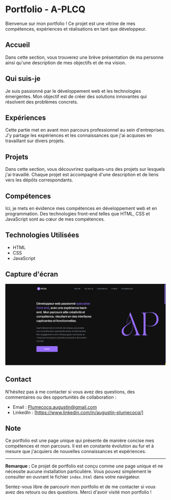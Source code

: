 # Portfolio - A-PLCQ

Bienvenue sur mon portfolio ! Ce projet est une vitrine de mes compétences, expériences et réalisations en tant que développeur.

## Accueil
Dans cette section, vous trouverez une brève présentation de ma personne ainsi qu'une description de mes objectifs et de ma vision.

## Qui suis-je
Je suis passionné par le développement web et les technologies émergentes. Mon objectif est de créer des solutions innovantes qui résolvent des problèmes concrets.

## Expériences
Cette partie met en avant mon parcours professionnel au sein d'entreprises. J'y partage les expériences et les connaissances que j'ai acquises en travaillant sur divers projets.

## Projets
Dans cette section, vous découvrirez quelques-uns des projets sur lesquels j'ai travaillé. Chaque projet est accompagné d'une description et de liens vers les dépôts correspondants.

## Compétences
Ici, je mets en évidence mes compétences en développement web et en programmation. Des technologies front-end telles que HTML, CSS et JavaScript sont au cœur de mes compétences.

## Technologies Utilisées
- HTML
- CSS
- JavaScript

## Capture d'écran
![Aperçu du Portfolio](src/assets/img/capture.png)

## Contact
N'hésitez pas à me contacter si vous avez des questions, des commentaires ou des opportunités de collaboration :
- Email : Plumecocq.augustin@gmail.com
- LinkedIn : [https://www.linkedin.com/in/augustin-plumecocq/]

## Note
Ce portfolio est une page unique qui présente de manière concise mes compétences et mon parcours. Il est en constante évolution au fur et à mesure que j'acquiers de nouvelles connaissances et expériences.

---

**Remarque :** Ce projet de portfolio est conçu comme une page unique et ne nécessite aucune installation particulière. Vous pouvez simplement le consulter en ouvrant le fichier `index.html` dans votre navigateur.

Sentez-vous libre de parcourir mon portfolio et de me contacter si vous avez des retours ou des questions. Merci d'avoir visité mon portfolio !

